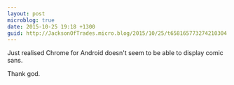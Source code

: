 ```yaml
---
layout: post
microblog: true
date: 2015-10-25 19:18 +1300
guid: http://JacksonOfTrades.micro.blog/2015/10/25/t658165773274210304.html
---
```

Just realised Chrome for Android doesn't seem to be able to display comic  sans. 

Thank god.
